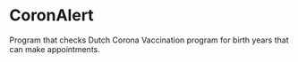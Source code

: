 # CoronAlert

Program that checks Dutch Corona Vaccination program for birth years that can make appointments.
